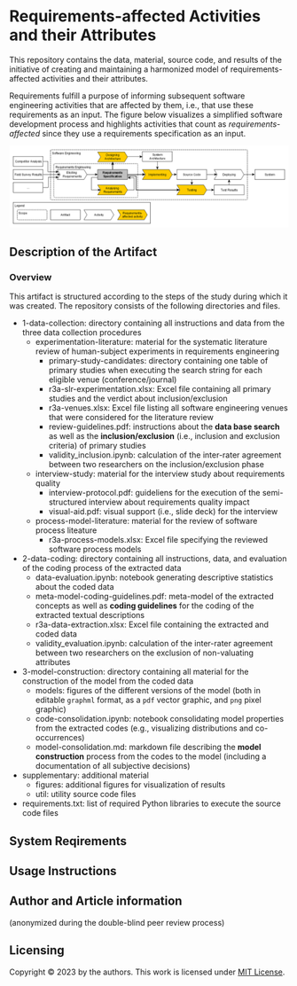 # Requirements-affected Activities and their Attributes

This repository contains the data, material, source code, and results of the initiative of creating and maintaining a harmonized model of requirements-affected activities and their attributes. 

Requirements fulfill a purpose of informing subsequent software engineering activities that are affected by them, i.e., that use these requirements as an input. The figure below visualizes a simplified software development process and highlights activities that count as *requirements-affected* since they use a requirements specification as an input.

![Activities in Software Engineering](./supplementary/figures/activities-in-se.png)

## Description of the Artifact

### Overview

This artifact is structured according to the steps of the study during which it was created. The repository consists of the following directories and files.

* 1-data-collection: directory containing all instructions and data from the three data collection procedures
  * experimentation-literature: material for the systematic literature review of human-subject experiments in requirements engineering
    * primary-study-candidates: directory containing one table of primary studies when executing the search string for each eligible venue (conference/journal)
    * r3a-slr-experimentation.xlsx: Excel file containing all primary studies and the verdict about inclusion/exclusion
    * r3a-venues.xlsx: Excel file listing all software engineering venues that were considered for the literature review
    * review-guidelines.pdf: instructions about the **data base search** as well as the **inclusion/exclusion** (i.e., inclusion and exclusion criteria) of primary studies
    * validity_inclusion.ipynb: calculation of the inter-rater agreement between two researchers on the inclusion/exclusion phase
  * interview-study: material for the interview study about requirements quality
    * interview-protocol.pdf: guideliens for the execution of the semi-structured interview about requirements quality impact
    * visual-aid.pdf: visual support (i.e., slide deck) for the interview
  * process-model-literature: material for the review of software process liteature
    * r3a-process-models.xlsx: Excel file specifying the reviewed software process models
* 2-data-coding: directory containing all instructions, data, and evaluation of the coding process of the extracted data
  * data-evaluation.ipynb: notebook generating descriptive statistics about the coded data
  * meta-model-coding-guidelines.pdf: meta-model of the extracted concepts as well as **coding guidelines** for the coding of the extracted textual descriptions
  * r3a-data-extraction.xlsx: Excel file containing the extracted and coded data
  * validity_evaluation.ipynb: calculation of the inter-rater agreement between two researchers on the exclusion of non-valuating attributes
* 3-model-construction: directory containing all material for the construction of the model from the coded data
  * models: figures of the different versions of the model (both in editable `graphml` format, as a `pdf` vector graphic, and `png` pixel graphic)
  * code-consolidation.ipynb: notebook consolidating model properties from the extracted codes (e.g., visualizing distributions and co-occurrences)
  * model-consolidation.md: markdown file describing the **model construction** process from the codes to the model (including a documentation of all subjective decisions)
* supplementary: additional material
  * figures: additional figures for visualization of results
  * util: utility source code files
* requirements.txt: list of required Python libraries to execute the source code files

## System Reqirements

## Usage Instructions

## Author and Article information

(anonymized during the double-blind peer review process)

## Licensing

Copyright © 2023 by the authors. This work is licensed under [MIT License](./LICENSE).